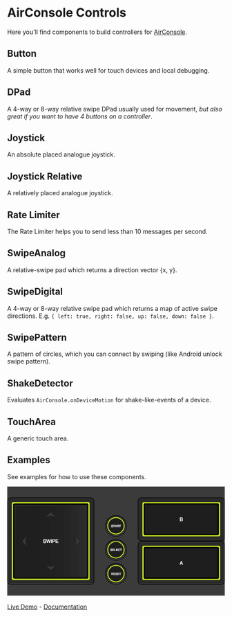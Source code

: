 # AirConsole Controls
Here you'll find components to build controllers for [AirConsole](http://www.airconsole.com/).


## Button
A simple button that works well for touch devices and local debugging.

## DPad
A 4-way or 8-way relative swipe DPad usually used for movement, *but also great if you want to have 4 buttons on a controller*.

## Joystick
An absolute placed analogue joystick.

## Joystick Relative
A relatively placed analogue joystick.

## Rate Limiter
The Rate Limiter helps you to send less than 10 messages per second.

## SwipeAnalog
A relative-swipe pad which returns a direction vector {x, y}.

## SwipeDigital
A 4-way or 8-way relative swipe pad which returns a map of
active swipe directions. E.g. ``{ left: true, right: false, up: false, down: false }``.

## SwipePattern
A pattern of circles, which you can connect by swiping (like Android unlock swipe pattern).

## ShakeDetector
Evaluates ``AirConsole.onDeviceMotion`` for shake-like-events of a device.

## TouchArea
A generic touch area.

## Examples
See examples for how to use these components.

![alt text](https://github.com/airconsole/airconsole-controls/raw/master/examples/example-controller.png "Example Controller")

[Live Demo](https://rawgit.com/AirConsole/airconsole-controls/master/examples/example-controller.html) -
[Documentation](https://github.com/AirConsole/airconsole-controls/blob/master/examples/README.md)
